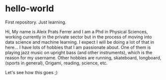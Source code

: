 # hello-world
First repository. Just learning.

Hi, My name is Aleix Prats Ferrer and I am a Phd in Physical Sciences, working currently in the private sector but in the process of moving into data science and machine learning.
I expect I will be doing a lot of that in here...
I have lots of hobbies that I am passionate about. One of them is playing jazz music on upright bass (and other instruments), which is the reason for my username.
Other hobbies are running, skateboard, longboard, (sports in general), Origami, reading, science, etc.

Let's see how this goes ;)
